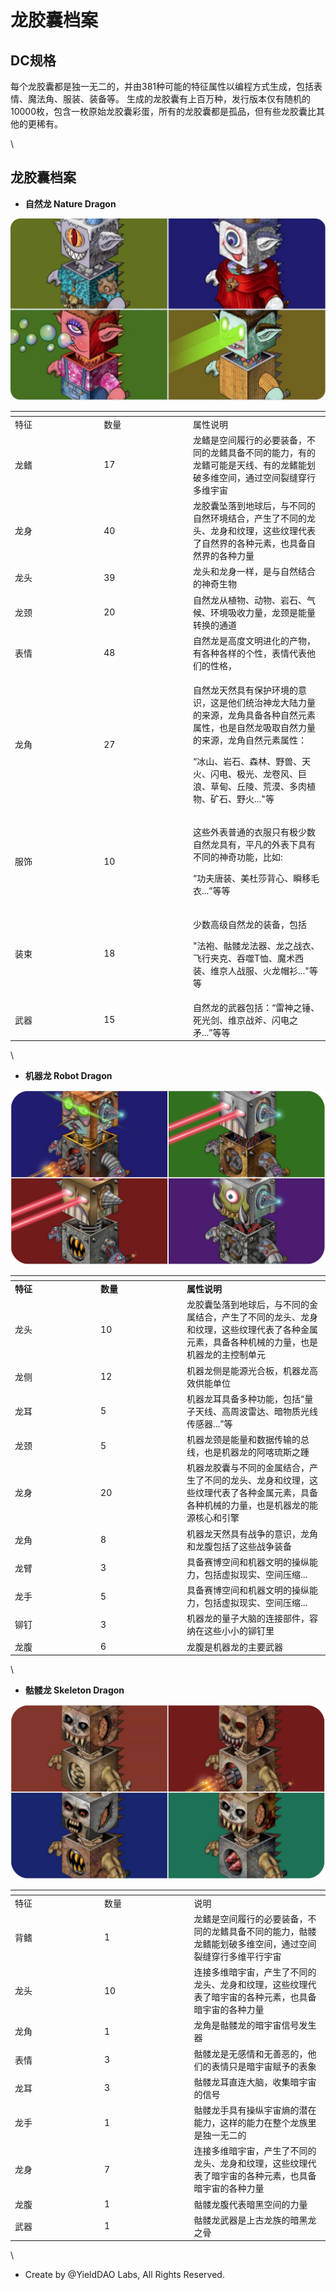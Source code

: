 # 龙胶囊档案

## DC规格

每个龙胶囊都是独一无二的，并由381种可能的特征属性以编程方式生成，包括表情、魔法角、服装、装备等。 生成的龙胶囊有上百万种，发行版本仅有随机的10000枚，包含一枚原始龙胶囊彩蛋，所有的龙胶囊都是孤品，但有些龙胶囊比其他的更稀有。

\


## **龙胶囊档案**

* **自然龙 Nature Dragon**

![自然龙胶囊](../.gitbook/assets/preview-4dc.jpg)

<table data-header-hidden><thead><tr><th width="150"></th><th width="150"></th><th width="234.8"></th></tr></thead><tbody><tr><td>特征</td><td>数量</td><td>属性说明</td></tr><tr><td>龙鳍</td><td>17</td><td>龙鳍是空间履行的必要装备，不同的龙鳍具备不同的能力，有的龙鳍可能是天线、有的龙鳍能划破多维空间，通过空间裂缝穿行多维宇宙</td></tr><tr><td>龙身</td><td>40</td><td>龙胶囊坠落到地球后，与不同的自然环境结合，产生了不同的龙头、龙身和纹理，这些纹理代表了自然界的各种元素，也具备自然界的各种力量</td></tr><tr><td>龙头</td><td>39</td><td>龙头和龙身一样，是与自然结合的神奇生物</td></tr><tr><td>龙颈</td><td>20</td><td>自然龙从植物、动物、岩石、气候、环境吸收力量，龙颈是能量转换的通道</td></tr><tr><td>表情</td><td>48</td><td>自然龙是高度文明进化的产物，有各种各样的个性，表情代表他们的性格，</td></tr><tr><td>龙角</td><td>27</td><td><p>自然龙天然具有保护环境的意识，这是他们统治神龙大陆力量的来源，龙角具备各种自然元素属性，也是自然龙吸取自然力量的来源，龙角自然元素属性：</p><p>“冰山、岩石、森林、野兽、天火、闪电、极光、龙卷风、巨浪、草甸、丘陵、荒漠、多肉植物、矿石、野火..."等</p></td></tr><tr><td>服饰</td><td>10</td><td><p>这些外表普通的衣服只有极少数自然龙具有，平凡的外表下具有不同的神奇功能，比如:</p><p>“功夫唐装、美杜莎背心、瞬移毛衣...”等等</p></td></tr><tr><td>装束</td><td>18</td><td><p>少数高级自然龙的装备，包括</p><p>"法袍、骷髅龙法器、龙之战衣、飞行夹克、吞噬T恤、魔术西装、维京人战服、火龙帽衫..."等等</p></td></tr><tr><td>武器</td><td>15</td><td>自然龙的武器包括：“雷神之锤、死光剑、维京战斧、闪电之矛...”等等</td></tr></tbody></table>

\


* **机器龙 Robot Dragon**

![](<../.gitbook/assets/robot 4p.png>)

<table data-header-hidden><thead><tr><th width="150"></th><th width="150"></th><th width="256.8"></th></tr></thead><tbody><tr><td><strong>特征</strong></td><td><strong>数量</strong></td><td><strong>属性说明</strong></td></tr><tr><td>龙头</td><td>10</td><td>龙胶囊坠落到地球后，与不同的金属结合，产生了不同的龙头、龙身和纹理，这些纹理代表了各种金属元素，具备各种机械的力量，也是机器龙的主控制单元</td></tr><tr><td>龙侧</td><td>12</td><td>机器龙侧是能源光合板，机器龙高效供能单位</td></tr><tr><td>龙耳</td><td>5</td><td>机器龙耳具备多种功能，包括“量子天线、高周波雷达、暗物质光线传感器...”等</td></tr><tr><td>龙颈</td><td>5</td><td>机器龙颈是能量和数据传输的总线，也是机器龙的阿喀琉斯之踵</td></tr><tr><td>龙身</td><td>20</td><td>机器龙胶囊与不同的金属结合，产生了不同的龙头、龙身和纹理，这些纹理代表了各种金属元素，具备各种机械的力量，也是机器龙的能源核心和引擎</td></tr><tr><td>龙角</td><td>8</td><td>机器龙天然具有战争的意识，龙角和龙腹包括了这些战争装备</td></tr><tr><td>龙臂</td><td>3</td><td>具备赛博空间和机器文明的操纵能力，包括虚拟现实、空间压缩...</td></tr><tr><td>龙手</td><td>5</td><td>具备赛博空间和机器文明的操纵能力，包括虚拟现实、空间压缩...</td></tr><tr><td>铆钉</td><td>3</td><td>机器龙的量子大脑的连接部件，容纳在这些小小的铆钉里</td></tr><tr><td>龙腹</td><td>6</td><td>龙腹是机器龙的主要武器</td></tr></tbody></table>

\


* **骷髅龙 Skeleton Dragon**

![](<../.gitbook/assets/zombie 4p.png>)

<table data-header-hidden><thead><tr><th width="150"></th><th width="150"></th><th width="235.8"></th></tr></thead><tbody><tr><td>特征</td><td>数量</td><td>说明</td></tr><tr><td>背鳍</td><td>1</td><td>龙鳍是空间履行的必要装备，不同的龙鳍具备不同的能力，骷髅龙鳍能划破多维空间，通过空间裂缝穿行多维平行宇宙</td></tr><tr><td>龙头</td><td>10</td><td>连接多维暗宇宙，产生了不同的龙头、龙身和纹理，这些纹理代表了暗宇宙的各种元素，也具备暗宇宙的各种力量</td></tr><tr><td>龙角</td><td>1</td><td>龙角是骷髅龙的暗宇宙信号发生器</td></tr><tr><td>表情</td><td>3</td><td>骷髅龙是无感情和无善恶的，他们的表情只是暗宇宙赋予的表象</td></tr><tr><td>龙耳</td><td>3</td><td>骷髅龙耳直连大脑，收集暗宇宙的信号</td></tr><tr><td>龙手</td><td>1</td><td>骷髅龙手具有操纵宇宙熵的潜在能力，这样的能力在整个龙族里是独一无二的</td></tr><tr><td>龙身</td><td>7</td><td>连接多维暗宇宙，产生了不同的龙头、龙身和纹理，这些纹理代表了暗宇宙的各种元素，也具备暗宇宙的各种力量</td></tr><tr><td>龙腹</td><td>1</td><td>骷髅龙腹代表暗黑空间的力量</td></tr><tr><td>武器</td><td>1</td><td>骷髅龙武器是上古龙族的暗黑龙之骨</td></tr></tbody></table>

\


* Create by @YieldDAO Labs, All Rights Reserved.




